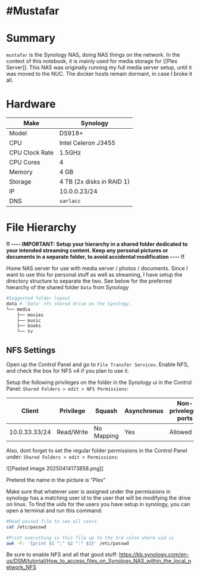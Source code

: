 # #Mustafar

# Summary

`mustafar` is the Synology NAS, doing NAS things on the network. In the context of this notebook, it is mainly used for media storage for [[Plex Server]]. This NAS was originally running my full media server setup, until it was moved to the NUC. The docker hosts remain dormant, in case I broke it all.
# Hardware

| Make           | Synology                  |
| -------------- | ------------------------- |
| Model          | DS918+                    |
| CPU            | Intel Celeron J3455       |
| CPU Clock Rate | 1.5GHz                    |
| CPU Cores      | 4                         |
| Memory         | 4 GB                      |
| Storage        | 4 TB (2x disks in RAID 1) |
| IP             | 10.0.0.23/24              |
| DNS            | `sarlacc`                 |
# File Hierarchy

**!! ---- IMPORTANT: Setup your hierarchy in a shared folder dedicated to your intended streaming content. Keep any personal pictures or documents in a separate folder, to avoid accidental modification ---- !!**

Home NAS server for use with media server / photos / documents. Since I want to use this for personal stuff as well as streaming, I have setup the directory structure to separate the two. See below for the preferred hierarchy of the shared folder `Data` from Synology

```sh
#Suggested folder layout
data # 'Data' nfs shared drive on the Synology. 
└── media
    ├── movies
    ├── music
    ├── books
    └── tv
```

## NFS Settings

Open up the Control Panel and go to `File Transfer Services`. Enable NFS, and check the box for NFS v4 if you plan to use it. 

Setup the following privileges on the folder in the Synology ui in the Control Panel:
`Shared Folders > edit > NFS Permissions`: 

| Client        | Privilege  | Squash     | Asynchronus | Non-priveleged ports | Cross-mount |
| ------------- | ---------- | ---------- | ----------- | -------------------- | ----------- |
| 10.0.33.33/24 | Read/Write | No Mapping | Yes         | Allowed              | Allowed     |

Also, dont forget to set the regular folder permissions in the Control Panel under:
`Shared Folders > edit > Permissions`: 

![[Pasted image 20250414173858.png]]

Pretend the name in the picture is "Plex"

Make sure that whatever user is assigned under the permissions in synology has a matching user id to the user that will be modifying the drive on linux. To find the uids for the users you have setup in synology, you can open a terminal and run this command:

```sh
#Read passwd file to see all users
cat /etc/passwd

#Print everything in this file up to the 3rd colon where uid is
awk -F: '{print $1 ":" $2 ":" $3}' /etc/passwd
```

Be sure to enable NFS and all that good stuff: 
https://kb.synology.com/en-us/DSM/tutorial/How_to_access_files_on_Synology_NAS_within_the_local_network_NFS

